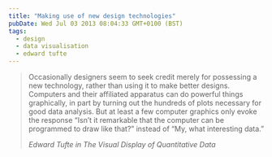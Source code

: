 ```yaml
---
title: "Making use of new design technologies"
pubDate: Wed Jul 03 2013 08:04:33 GMT+0100 (BST)
tags:
  - design
  - data visualisation
  - edward tufte
---
```


<blockquote><p>Occasionally designers seem to seek credit merely for possessing a new technology, rather than using it to make better designs. Computers and their affiliated apparatus can do powerful things graphically, in part by turning out the hundreds of plots necessary for good data analysis. But at least a few computer graphics only evoke the response &#x201C;Isn&#x2019;t it remarkable that the computer can be programmed to draw like that?&#x201D; instead of &#x201C;My, what interesting data.&#x201D;</p><cite>Edward Tufte <span class="lower byline">in</span> The Visual Display of Quantitative Data</cite></blockquote>
